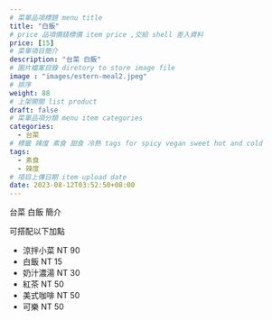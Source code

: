 ```yaml
---
# 菜單品項標題 menu title 
title: "白飯"
# price 品項價錢標價 item price ,交給 shell 差入資料
price: [15] 
# 菜單項目簡介 
description: "台菜 白飯"
# 圖片檔案目錄 diretory to store image file
image : "images/estern-meal2.jpeg"
# 排序
weight: 88 
# 上架開關 list product 
draft: false
# 菜單品項分類 menu item categories 
categories:
  - 台菜
# 標籤 辣度 素食 甜食 冷熱 tags for spicy vegan sweet hot and cold 
tags:
  - 素食
  - 辣度
# 項目上傳日期 item upload date 
date: 2023-08-12T03:52:50+08:00
---
```


台菜 白飯 簡介

可搭配以下加點

- 涼拌小菜  NT 90
- 白飯 NT 15
- 奶汁濃湯 NT 30
- 紅茶  NT 50
- 美式咖啡 NT 50
- 可樂 NT 50
